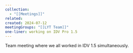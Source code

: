 ```yaml
---
collection:
  - "[[Meetings]]"
related: 
created: 2024-07-12
meetingGroups: "[[LYT Team]]"
one-liner: working on IDV Pro 1.5
---
```

 
Team meeting where we all worked in IDV 1.5 simultaneously.